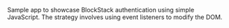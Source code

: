 Sample app to showcase BlockStack authentication using simple JavaScript. The strategy involves using event listeners to modify the DOM.
